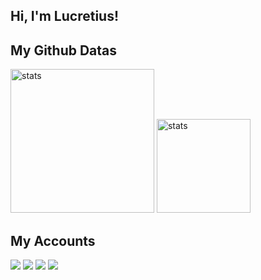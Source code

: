 ## Hi, I'm Lucretius! 


## My Github Datas
<img src="https://github-readme-stats.vercel.app/api?username=Lucretiuscode&show_icons=true&theme=tokyonight" width="%100" height="230px" alt="stats" />
<img src="https://github-readme-stats.vercel.app/api/top-langs/?username=Noirscode&layout=compact&theme=tokyonight" width="%100" height="150px" alt="stats" />



## My Accounts
<a href="https://github.com/lucretius1" target="_blank"><img src="https://img.shields.io/badge/lucretius1%20-191717.svg?&style=for-the-badge&logo=github&logoColor=white"></a>
<a href="https://discord.com/users/607925451364499477" target="_blank"><img src="https://shields.io/badge/Lucretius-111111.svg?&style=for-the-badge&logo=discord"></a>
<a href="https://www.npmjs.com/~noirscode" target="_blank"><img src="https://shields.io/badge/Noirscode-111111.svg?&style=for-the-badge&logo=npm"></a>
<a href="https://open.spotify.com/user/31lo6zsnbsmqxskkerptcehpopeq?si=178c8b563dcd4b5b" target= "_blank"><img src="https://img.shields.io/badge/Spotify%20-1ed760.svg?&style=for-the-badge&logo=spotify&logoColor=black"></a>
